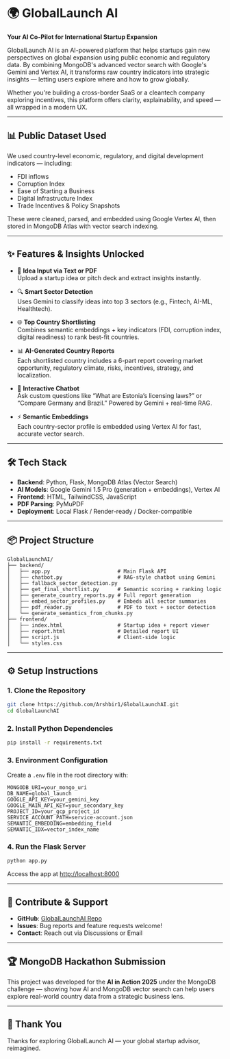 # 🌍 GlobalLaunch AI  
**Your AI Co-Pilot for International Startup Expansion**

GlobalLaunch AI is an AI-powered platform that helps startups gain new perspectives on global expansion using public economic and regulatory data. By combining MongoDB's advanced vector search with Google's Gemini and Vertex AI, it transforms raw country indicators into strategic insights — letting users explore where and how to grow globally.

Whether you're building a cross-border SaaS or a cleantech company exploring incentives, this platform offers clarity, explainability, and speed — all wrapped in a modern UX.

---

## 📊 Public Dataset Used

We used country-level economic, regulatory, and digital development indicators — including:

- FDI inflows
- Corruption Index
- Ease of Starting a Business
- Digital Infrastructure Index
- Trade Incentives & Policy Snapshots

These were cleaned, parsed, and embedded using Google Vertex AI, then stored in MongoDB Atlas with vector search indexing.

---

## ✨ Features & Insights Unlocked

- 📄 **Idea Input via Text or PDF**  
  Upload a startup idea or pitch deck and extract insights instantly.

- 🔍 **Smart Sector Detection**  
  Uses Gemini to classify ideas into top 3 sectors (e.g., Fintech, AI-ML, Healthtech).

- 🌐 **Top Country Shortlisting**  
  Combines semantic embeddings + key indicators (FDI, corruption index, digital readiness) to rank best-fit countries.

- 📊 **AI-Generated Country Reports**  
  Each shortlisted country includes a 6-part report covering market opportunity, regulatory climate, risks, incentives, strategy, and localization.

- 💬 **Interactive Chatbot**  
  Ask custom questions like “What are Estonia’s licensing laws?” or “Compare Germany and Brazil.” Powered by Gemini + real-time RAG.

- ⚡ **Semantic Embeddings**  
  Each country-sector profile is embedded using Vertex AI for fast, accurate vector search.

---

## 🛠 Tech Stack

- **Backend**: Python, Flask, MongoDB Atlas (Vector Search)
- **AI Models**: Google Gemini 1.5 Pro (generation + embeddings), Vertex AI
- **Frontend**: HTML, TailwindCSS, JavaScript
- **PDF Parsing**: PyMuPDF
- **Deployment**: Local Flask / Render-ready / Docker-compatible

---

## 📦 Project Structure

```
GlobalLaunchAI/
├── backend/
│   ├── app.py                      # Main Flask API
│   ├── chatbot.py                  # RAG-style chatbot using Gemini
│   ├── fallback_sector_detection.py
│   ├── get_final_shortlist.py      # Semantic scoring + ranking logic
│   ├── generate_country_reports.py # Full report generation
│   ├── embed_sector_profiles.py    # Embeds all sector summaries
│   ├── pdf_reader.py               # PDF to text + sector detection
│   └── generate_semantics_from_chunks.py
├── frontend/
│   ├── index.html                  # Startup idea + report viewer
│   ├── report.html                 # Detailed report UI
│   ├── script.js                   # Client-side logic
│   └── styles.css
```

---

## ⚙️ Setup Instructions

### 1. Clone the Repository
```bash
git clone https://github.com/Arshbir1/GlobalLaunchAI.git
cd GlobalLaunchAI
```

### 2. Install Python Dependencies
```bash
pip install -r requirements.txt
```

### 3. Environment Configuration

Create a `.env` file in the root directory with:

```
MONGODB_URI=your_mongo_uri
DB_NAME=global_launch
GOOGLE_API_KEY=your_gemini_key
GOOGLE_MAIN_API_KEY=your_secondary_key
PROJECT_ID=your_gcp_project_id
SERVICE_ACCOUNT_PATH=service-account.json
SEMANTIC_EMBEDDING=embedding_field
SEMANTIC_IDX=vector_index_name
```

### 4. Run the Flask Server

```bash
python app.py
```

Access the app at [http://localhost:8000](http://localhost:8000)

---

## 🤝 Contribute & Support

- **GitHub**: [GlobalLaunchAI Repo](https://github.com/Arshbir1/GlobalLaunchAI)
- **Issues**: Bug reports and feature requests welcome!
- **Contact**: Reach out via Discussions or Email

---

## 🏆 MongoDB Hackathon Submission

This project was developed for the **AI in Action 2025** under the MongoDB challenge — showing how AI and MongoDB vector search can help users explore real-world country data from a strategic business lens.

---

## 🙏 Thank You

Thanks for exploring GlobalLaunch AI — your global startup advisor, reimagined.
